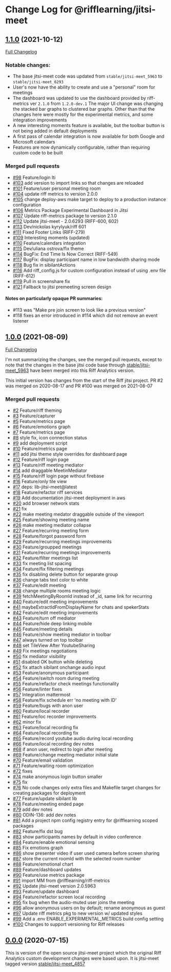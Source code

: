 # Change Log for @rifflearning/jitsi-meet

## [1.1.0](https://github.com/rifflearning/jitsi-meet/tree/v1.1.0) (2021-10-12)
[Full Changelog](https://github.com/rifflearningjitsi-meet/compare/v1.0.0...v1.1.0)

### Notable changes:

- The base jitsi-meet code was updated from `stable/jitsi-meet_5963` to `stable/jitsi-meet_6293`
- User's now have the ability to create and use a "personal" room for meetings
- The dashboard was updated to use the dashboard provided by riff-metrics ver `2.1.0` from `1.2.0-dev.1`
  The major UI change was changing the stacked bar graphs to clustered bar graphs. Other than that the
  changes here were mostly for the experimental metrics, and some integration improvements
- A new interesting moments feature is available, but the toolbar button is not being added in default deployments
- A first pass of calendar integration is now available for both Google and Microsoft calendars
- Features are now dynamically configurable, rather than requiring custom code to be built


### Merged pull requests

- [\#98](https://github.com/rifflearning/jitsi-meet/pull/98) Feature/login lti
- [\#103](https://github.com/rifflearning/jitsi-meet/pull/103) add version to import links so that changes are reloaded
- [\#101](https://github.com/rifflearning/jitsi-meet/pull/101) Feature/user personal meeting room
- [\#104](https://github.com/rifflearning/jitsi-meet/pull/104) update riff metrics to version 2.0.0
- [\#105](https://github.com/rifflearning/jitsi-meet/pull/105) change deploy-aws make target to deploy to a production instance configuration
- [\#106](https://github.com/rifflearning/jitsi-meet/pull/106) Metrics Package Experimental Dashboard in Jitsi
- [\#107](https://github.com/rifflearning/jitsi-meet/pull/107) Update riff-metrics package to version 2.1.0
- [\#112](https://github.com/rifflearning/jitsi-meet/pull/112) Update jitsi-meet - 2.0.6293 (RIFF-600, 602)
- [\#113](https://github.com/rifflearning/jitsi-meet/pull/113) Dev/nickolas kyrylyuk/riff 601
- [\#111](https://github.com/rifflearning/jitsi-meet/pull/111) Fixed Footer Links (RIFF-279)
- [\#109](https://github.com/rifflearning/jitsi-meet/pull/109) Interesting moments (updated)
- [\#110](https://github.com/rifflearning/jitsi-meet/pull/110) Feature/calendars integration
- [\#115](https://github.com/rifflearning/jitsi-meet/pull/115) Dev/uliana ostrova/fix theme
- [\#114](https://github.com/rifflearning/jitsi-meet/pull/114) BugFix: End Time Is Now Correct (RIFF-549)
- [\#117](https://github.com/rifflearning/jitsi-meet/pull/117) BugFix: display participant name in low bandwidth sharing mode
- [\#118](https://github.com/rifflearning/jitsi-meet/pull/118) Bug fix in sibilantActions
- [\#116](https://github.com/rifflearning/jitsi-meet/pull/116) Add riff_config.js for custom configuration instead of using .env file (RIFF-612)
- [\#119](https://github.com/rifflearning/jitsi-meet/pull/119) Pull in screenshare fix
- [\#121](https://github.com/rifflearning/jitsi-meet/pull/121) Fallback to jitsi premeeting screen design

#### Notes on particularly opaque PR summaries:

- \#113 was "Make pre join screen to look like a previous version"
- \#118 fixes an error introduced in #114 which did not remove an event listener


## [1.0.0](https://github.com/rifflearning/jitsi-meet/tree/v1.0.0) (2021-08-09)
[Full Changelog](https://github.com/rifflearningjitsi-meet/compare/v0.0.0...v1.0.0)

I'm not summarizing the changes, see the merged pull requests, except to note
that the changes in the base jitsi code base through [stable/jitsi-meet_5963](https://github.com/jitsi/jitsi-meet/tree/stable/jitsi-meet_5963)
have been merged into this Riff Analytics version.

This initial version has changes from the start of the Riff jitsi project.
PR #2 was merged on 2020-08-17 and PR #100 was merged on 2021-08-07

### Merged pull requests

- [\#2](https://github.com/rifflearning/jitsi-meet/pull/2) Feature/riff theming
- [\#3](https://github.com/rifflearning/jitsi-meet/pull/3) Feature/capturer
- [\#5](https://github.com/rifflearning/jitsi-meet/pull/5) Feature/metrics page
- [\#6](https://github.com/rifflearning/jitsi-meet/pull/6) Feature/emotions graph
- [\#7](https://github.com/rifflearning/jitsi-meet/pull/7) Feature/metrics page
- [\#8](https://github.com/rifflearning/jitsi-meet/pull/8) style fix, icon connection status
- [\#9](https://github.com/rifflearning/jitsi-meet/pull/9) add deployment script
- [\#10](https://github.com/rifflearning/jitsi-meet/pull/10) Feature/metrics page
- [\#11](https://github.com/rifflearning/jitsi-meet/pull/11) add jitsi theme style overrides for dashboard page
- [\#12](https://github.com/rifflearning/jitsi-meet/pull/12) Feature/riff login page
- [\#13](https://github.com/rifflearning/jitsi-meet/pull/13) Feature/riff meeting mediator
- [\#14](https://github.com/rifflearning/jitsi-meet/pull/14) add draggable MeetinMediator
- [\#15](https://github.com/rifflearning/jitsi-meet/pull/15) Feature/riff login page without firebase
- [\#16](https://github.com/rifflearning/jitsi-meet/pull/16) Feature/only tile view
- [\#17](https://github.com/rifflearning/jitsi-meet/pull/17) deps: lib-jitsi-meet@latest
- [\#18](https://github.com/rifflearning/jitsi-meet/pull/18) Feature/refactor riff services
- [\#19](https://github.com/rifflearning/jitsi-meet/pull/19) Add documentation jitsi-meet deployment in aws
- [\#20](https://github.com/rifflearning/jitsi-meet/pull/20) add browser network stats
- [\#21](https://github.com/rifflearning/jitsi-meet/pull/21) fix
- [\#22](https://github.com/rifflearning/jitsi-meet/pull/22) make meeting medator draggable outside of the viewport
- [\#25](https://github.com/rifflearning/jitsi-meet/pull/25) Feature/showing meeting name
- [\#26](https://github.com/rifflearning/jitsi-meet/pull/26) make meeting mediator collapse
- [\#27](https://github.com/rifflearning/jitsi-meet/pull/27) Feature/recurring meeting form
- [\#28](https://github.com/rifflearning/jitsi-meet/pull/28) Feature/forgot password form
- [\#29](https://github.com/rifflearning/jitsi-meet/pull/29) Feature/recurring meetings improvements
- [\#30](https://github.com/rifflearning/jitsi-meet/pull/30) Feature/groupped meetings
- [\#31](https://github.com/rifflearning/jitsi-meet/pull/31) Feature/recurring meetings improvements
- [\#32](https://github.com/rifflearning/jitsi-meet/pull/32) Feature/filter meetings list
- [\#33](https://github.com/rifflearning/jitsi-meet/pull/33) fix meeting list spacing
- [\#34](https://github.com/rifflearning/jitsi-meet/pull/34) Feature/fix filtering meetings
- [\#35](https://github.com/rifflearning/jitsi-meet/pull/35) fix disabling delete button for separate group
- [\#36](https://github.com/rifflearning/jitsi-meet/pull/36) change tabs text color to white
- [\#37](https://github.com/rifflearning/jitsi-meet/pull/37) Feature/edit meeting
- [\#38](https://github.com/rifflearning/jitsi-meet/pull/38) change multiple rooms meeting logic
- [\#39](https://github.com/rifflearning/jitsi-meet/pull/39) fetchMeetingByRoomId instead of \_id, same link for recurring
- [\#40](https://github.com/rifflearning/jitsi-meet/pull/40) Feature/edit meeting improvements
- [\#41](https://github.com/rifflearning/jitsi-meet/pull/41) maybeExtractIdFromDisplayName for chats and spekerStats
- [\#42](https://github.com/rifflearning/jitsi-meet/pull/42) Feature/edit meeting improvements
- [\#43](https://github.com/rifflearning/jitsi-meet/pull/43) Feature/turn off mediator
- [\#44](https://github.com/rifflearning/jitsi-meet/pull/44) Feature/hide deep linking mobile
- [\#45](https://github.com/rifflearning/jitsi-meet/pull/45) Feature/meeting details
- [\#46](https://github.com/rifflearning/jitsi-meet/pull/46) Feature/show meeting mediator in toolbar
- [\#47](https://github.com/rifflearning/jitsi-meet/pull/47) always turned on top toolbar
- [\#48](https://github.com/rifflearning/jitsi-meet/pull/48) set TileView After YoutubeSharing
- [\#49](https://github.com/rifflearning/jitsi-meet/pull/49) Fix meetings negotiations
- [\#50](https://github.com/rifflearning/jitsi-meet/pull/50) fix mediator visibility
- [\#51](https://github.com/rifflearning/jitsi-meet/pull/51) disabled OK button while deleting
- [\#52](https://github.com/rifflearning/jitsi-meet/pull/52) fix attach sibilant onchange audio input
- [\#53](https://github.com/rifflearning/jitsi-meet/pull/53) Feature/anonymous participant
- [\#54](https://github.com/rifflearning/jitsi-meet/pull/54) Feature/switch room during meeting
- [\#55](https://github.com/rifflearning/jitsi-meet/pull/55) Feature/refactor check meetings functionality
- [\#56](https://github.com/rifflearning/jitsi-meet/pull/56) Feature/linter fixes
- [\#57](https://github.com/rifflearning/jitsi-meet/pull/57) Integration mattermost
- [\#58](https://github.com/rifflearning/jitsi-meet/pull/58) Feature/fix schedule err 'no meeting with ID'
- [\#59](https://github.com/rifflearning/jitsi-meet/pull/59) Feature/bugs with anon user
- [\#60](https://github.com/rifflearning/jitsi-meet/pull/60) Feature/local recorder
- [\#61](https://github.com/rifflearning/jitsi-meet/pull/61) Feature/loc recorder improvements
- [\#62](https://github.com/rifflearning/jitsi-meet/pull/62) minor fix
- [\#63](https://github.com/rifflearning/jitsi-meet/pull/63) Feature/local recording fix
- [\#64](https://github.com/rifflearning/jitsi-meet/pull/64) Feature/local recording fix
- [\#65](https://github.com/rifflearning/jitsi-meet/pull/65) Feature/record youtube audio during local recording
- [\#66](https://github.com/rifflearning/jitsi-meet/pull/66) Feature/local recording dev notes
- [\#68](https://github.com/rifflearning/jitsi-meet/pull/68) if anon user, redirect to login after meeting
- [\#69](https://github.com/rifflearning/jitsi-meet/pull/69) Feature/change meeting mediator initial state
- [\#70](https://github.com/rifflearning/jitsi-meet/pull/70) Feature/email validation
- [\#71](https://github.com/rifflearning/jitsi-meet/pull/71) Feature/waiting room optimization
- [\#72](https://github.com/rifflearning/jitsi-meet/pull/72) fixes
- [\#74](https://github.com/rifflearning/jitsi-meet/pull/74) make anonymous login button smaller
- [\#75](https://github.com/rifflearning/jitsi-meet/pull/75) fix
- [\#76](https://github.com/rifflearning/jitsi-meet/pull/76) No code changes only extra files and Makefile target changes for creating packages for deployment
- [\#77](https://github.com/rifflearning/jitsi-meet/pull/77) Feature/update sibilant lib
- [\#78](https://github.com/rifflearning/jitsi-meet/pull/78) Feature/meeting ended page
- [\#79](https://github.com/rifflearning/jitsi-meet/pull/79) add dev notes
- [\#80](https://github.com/rifflearning/jitsi-meet/pull/80) ODIN-136: add dev notes
- [\#81](https://github.com/rifflearning/jitsi-meet/pull/81) Add a project npm config registry entry for @rifflearning scoped packages
- [\#82](https://github.com/rifflearning/jitsi-meet/pull/82) Feature/fix dst bug
- [\#83](https://github.com/rifflearning/jitsi-meet/pull/83) show participants names by default in video conference
- [\#84](https://github.com/rifflearning/jitsi-meet/pull/84) Feature/enable emotional sensing
- [\#85](https://github.com/rifflearning/jitsi-meet/pull/85) Fix emotions graph
- [\#86](https://github.com/rifflearning/jitsi-meet/pull/86) show presenter video if user used camera before screen sharing
- [\#87](https://github.com/rifflearning/jitsi-meet/pull/87) store the current roomId with the selected room number
- [\#88](https://github.com/rifflearning/jitsi-meet/pull/88) Feature/emotional chart
- [\#89](https://github.com/rifflearning/jitsi-meet/pull/89) Feature/dashboard updates
- [\#90](https://github.com/rifflearning/jitsi-meet/pull/90) Feature/use metrics package
- [\#91](https://github.com/rifflearning/jitsi-meet/pull/91) import MM from @rifflearning/riff-metrics
- [\#92](https://github.com/rifflearning/jitsi-meet/pull/92) Update jitsi-meet version 2.0.5963
- [\#93](https://github.com/rifflearning/jitsi-meet/pull/93) Feature/update dashboard
- [\#94](https://github.com/rifflearning/jitsi-meet/pull/94) Feature/refactor screen local recording
- [\#95](https://github.com/rifflearning/jitsi-meet/pull/95) fix bug when the audio-muted user joins the meeting
- [\#96](https://github.com/rifflearning/jitsi-meet/pull/96) allow anonymous users on by default; rename anonymous as guest
- [\#97](https://github.com/rifflearning/jitsi-meet/pull/97) Update riff metrics pkg to new version w/ updated styles
- [\#99](https://github.com/rifflearning/jitsi-meet/pull/99) Add a .env ENABLE_EXPERIMENTAL_METRICS build config setting
- [\#100](https://github.com/rifflearning/jitsi-meet/pull/100) Changes to support versioning for Riff releases


## [0.0.0](https://github.com/rifflearning/jitsi-meet/tree/v0.0.0) (2020-07-15)

This is version of the open source jitsi-meet project which the original Riff Analytics
custom development changes were based upon.
It is jitsi-meet tagged version [stable/jitsi-meet_4857](https://github.com/jitsi/jitsi-meet/tree/stable/jitsi-meet_4857)

